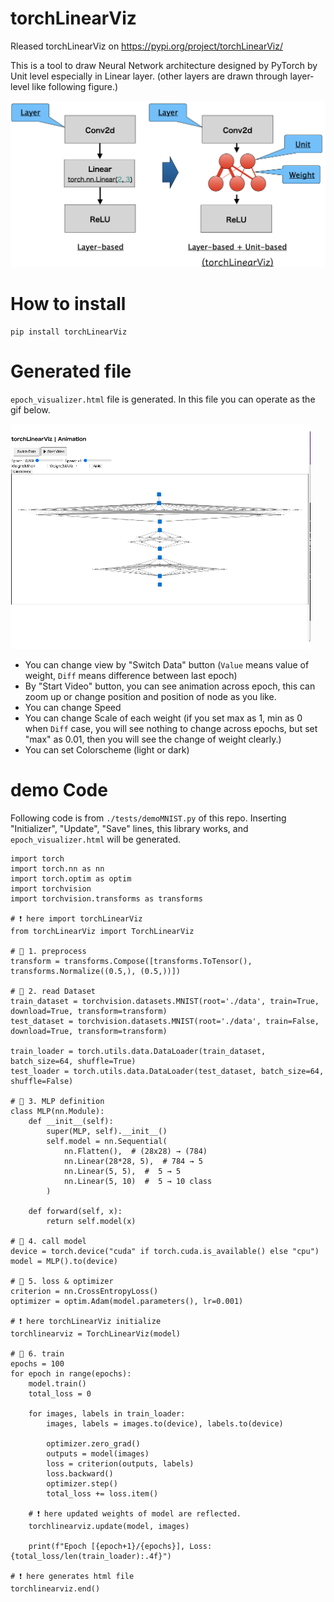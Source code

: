 # torchLinearViz
Rleased torchLinearViz on https://pypi.org/project/torchLinearViz/

This is a tool to draw Neural Network architecture designed by PyTorch by Unit level especially in Linear layer. (other layers are drawn through layer-level like following figure.)

![demo image](./image/overview.png)


# How to install
```
pip install torchLinearViz
```

# Generated file
`epoch_visualizer.html` file is generated. In this file you can operate as the gif below.

![demo of html file usage](./movie/manual.gif)

- You can change view by "Switch Data" button (`Value` means value of weight, `Diff` means difference between last epoch)
- By "Start Video" button, you can see animation across epoch, this can zoom up or change position and position of node as you like.
- You can change Speed
- You can change Scale of each weight (if you set max as 1, min as 0 when `Diff` case, you will see nothing to change across epochs, but set "max" as 0.01, then you will see the change of weight clearly.)
- You can set Colorscheme (light or dark)

# demo Code
 Following code is from `./tests/demoMNIST.py` of this repo. Inserting "Initializer", "Update", "Save" lines, this library works, and `epoch_visualizer.html` will be generated.

```
import torch
import torch.nn as nn
import torch.optim as optim
import torchvision
import torchvision.transforms as transforms

# ❗️ here import torchLinearViz
from torchLinearViz import TorchLinearViz

# 🔹 1. preprocess
transform = transforms.Compose([transforms.ToTensor(), transforms.Normalize((0.5,), (0.5,))])

# 🔹 2. read Dataset
train_dataset = torchvision.datasets.MNIST(root='./data', train=True, download=True, transform=transform)
test_dataset = torchvision.datasets.MNIST(root='./data', train=False, download=True, transform=transform)

train_loader = torch.utils.data.DataLoader(train_dataset, batch_size=64, shuffle=True)
test_loader = torch.utils.data.DataLoader(test_dataset, batch_size=64, shuffle=False)

# 🔹 3. MLP definition
class MLP(nn.Module):
    def __init__(self):
        super(MLP, self).__init__()
        self.model = nn.Sequential(
            nn.Flatten(),  # (28x28) → (784)
            nn.Linear(28*28, 5),  # 784 → 5 
            nn.Linear(5, 5),  #  5 → 5
            nn.Linear(5, 10)  #  5 → 10 class
        )

    def forward(self, x):
        return self.model(x)

# 🔹 4. call model
device = torch.device("cuda" if torch.cuda.is_available() else "cpu")
model = MLP().to(device)

# 🔹 5. loss & optimizer
criterion = nn.CrossEntropyLoss()
optimizer = optim.Adam(model.parameters(), lr=0.001)

# ❗️ here torchLinearViz initialize
torchlinearviz = TorchLinearViz(model)

# 🔹 6. train
epochs = 100
for epoch in range(epochs):
    model.train()
    total_loss = 0

    for images, labels in train_loader:
        images, labels = images.to(device), labels.to(device)

        optimizer.zero_grad()
        outputs = model(images)
        loss = criterion(outputs, labels)
        loss.backward()
        optimizer.step()
        total_loss += loss.item()

    # ❗️ here updated weights of model are reflected.
    torchlinearviz.update(model, images)

    print(f"Epoch [{epoch+1}/{epochs}], Loss: {total_loss/len(train_loader):.4f}")

# ❗️ here generates html file
torchlinearviz.end()
```
